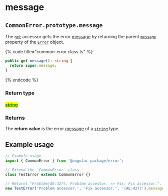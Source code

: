 # message

## `CommonError.prototype.message`

The [`get`](https://developer.mozilla.org/en-US/docs/Web/JavaScript/Reference/Functions/get) accessor gets the error [message](../../../getting-started/basic-concepts.md#message) by returning the parent [`message`](https://developer.mozilla.org/en-US/docs/Web/JavaScript/Reference/Global\_Objects/Error/message) property of the [`Error`](https://developer.mozilla.org/en-US/docs/Web/JavaScript/Reference/Global\_Objects/Error) object.

{% code title="common-error.class.ts" %}
```typescript
public get message(): string {
  return super.message;
}
```
{% endcode %}

### Return type

#### <mark style="color:green;"></mark>[<mark style="color:green;">string</mark>](https://www.typescriptlang.org/docs/handbook/basic-types.html#string)<mark style="color:green;"></mark>

### Returns

The **return value** is the error [message](../../../getting-started/basic-concepts.md#message) of a [`string`](https://developer.mozilla.org/en-US/docs/Web/JavaScript/Reference/Global\_Objects/String) type.

## Example usage

```typescript
// Example usage.
import { CommonError } from '@angular-package/error';

// Extend the `CommonError` class.
class TestError extends CommonError {}

// Returns "Problem(AE:427): Problem accessor. => Fix: Fix accessor.".
new TestError('Problem accessor.', 'Fix accessor.', '(AE:427)').message
```
